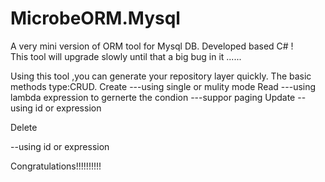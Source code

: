 # MicrobeORM.Mysql
A very mini version of ORM tool for Mysql DB. Developed based C# !
<br/>
This tool will upgrade slowly  until that a big bug in it ......
<br/>

Using this tool ,you can generate your repository layer quickly.
The basic methods type:CRUD.
Create
---using single or mulity mode
Read
---using lambda expression to gernerte the condion
---suppor  paging 
Update
--using id or expression

Delete

--using id or expression

Congratulations!!!!!!!!!!

